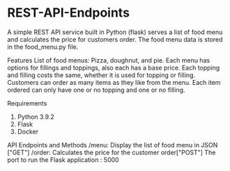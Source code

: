 # REST-API-Endpoints
 A simple REST API service built in Python (flask) serves a list of food menu and calculates the price for customers order. The food menu data is stored in the food_menu.py file.

Features
List of food menus: Pizza, doughnut, and pie.
Each menu has options for fillings and toppings, also each has a base price. 
Each topping and filling costs the same, whether it is used for topping or filling.
Customers can order as many items as they like from the menu.
Each item ordered can only have one or no topping and one or no filling.

Requirements
1. Python 3.9.2
2. Flask
3. Docker

API Endpoints and Methods
/menu: Display the list of food menu in JSON ["GET"]
/order: Calculates the price for the customer order["POST"]
The port to run the Flask application : 5000
